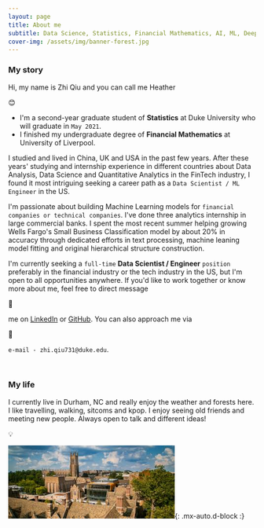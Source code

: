 ```yaml
---
layout: page
title: About me
subtitle: Data Science, Statistics, Financial Mathematics, AI, ML, Deep Learning
cover-img: /assets/img/banner-forest.jpg
---
```


### My story
  
Hi, my name is Zhi Qiu and you can call me Heather <p>😊</p>
  
- I'm a second-year graduate student of **Statistics** at Duke University who will graduate in `May 2021`.
- I finished my undergraduate degree of **Financial Mathematics** at University of Liverpool.

I studied and lived in China, UK and USA in the past few years. After these years' studying and internship experience in different countries about Data Analysis, Data Science and Quantitative Analytics in the FinTech industry, I found it most intriguing seeking a career path as a `Data Scientist / ML Engineer` in the US.

I'm passionate about building Machine Learning models for `financial companies or technical companies`. I've done three analytics internship in large commercial banks. I spent the most recent summer helping growing Wells Fargo's Small Business Classification model by about 20% in accuracy through dedicated efforts in text processing, machine leaning model fitting and original hierarchical structure construction.

I'm currently seeking a `full-time` **Data Scientist / Engineer** `position` preferably in the financial industry or the tech industry in the US, but I'm open to all opportunities anywhere. If you'd like to work together or know more about me, feel free to direct message <p>💬</p> me on [LinkedIn](https://www.linkedin.com/in/zhiqiu/) or [GitHub](https://github.com/ZhiQiu976). You can also approach me via <p>📧</p> `e-mail - zhi.qiu731@duke.edu`.

<br />

### My life
  
I currently live in Durham, NC and really enjoy the weather and forests here. I like travelling, walking, sitcoms and kpop. I enjoy seeing old friends and meeting new people. Always open to talk and different ideas! <p>💡</p>

![Crepe](/assets/img/image-duke.jpeg){: .mx-auto.d-block :}


